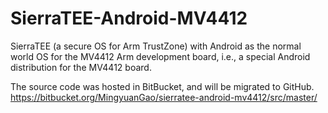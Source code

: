 # SierraTEE-Android-MV4412
SierraTEE (a secure OS for Arm TrustZone) with Android as the normal world OS for the MV4412 Arm development board, i.e., a special Android distribution for the MV4412 board.

The source code was hosted in BitBucket, and will be migrated to GitHub.
https://bitbucket.org/MingyuanGao/sierratee-android-mv4412/src/master/
